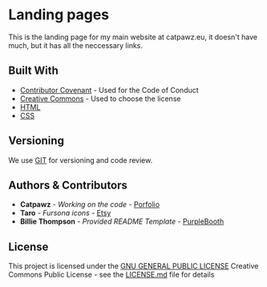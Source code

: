 # Landing pages

This is the landing page for my main website at catpawz.eu, it doesn't have much, but it has all the neccessary links.

## Built With

  - [Contributor Covenant](https://www.contributor-covenant.org/) - Used
    for the Code of Conduct
  - [Creative Commons](https://creativecommons.org/) - Used to choose
    the license
  - [HTML](https://de.wikipedia.org/wiki/Hypertext_Markup_Language)
  - [CSS](https://de.wikipedia.org/wiki/Cascading_Style_Sheets)

## Versioning

We use [GIT](https://git-scm.com/) for versioning and code review.

## Authors & Contributors

  - **Catpawz** - *Working on the code* - [Porfolio](https://catpawz.eu)
  - **Taro** - *Fursona icons* - [Etsy]()
  - **Billie Thompson** - *Provided README Template* - [PurpleBooth](https://github.com/PurpleBooth)

## License

This project is licensed under the [GNU GENERAL PUBLIC LICENSE](LICENSE)
Creative Commons Public License - see the [LICENSE.md](LICENSE) file for
details